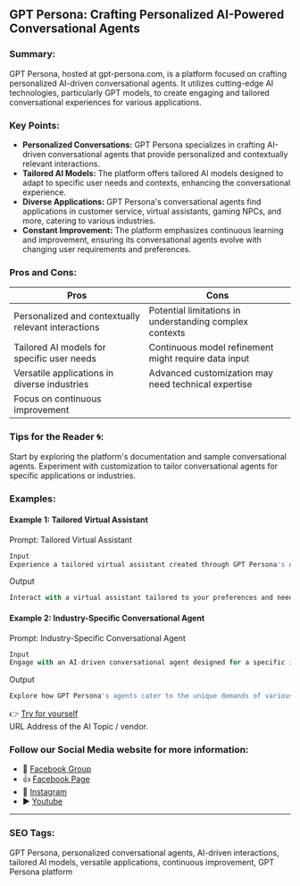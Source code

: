 ## GPT Persona: Crafting Personalized AI-Powered Conversational Agents

### Summary:
GPT Persona, hosted at gpt-persona.com, is a platform focused on crafting personalized AI-driven conversational agents. It utilizes cutting-edge AI technologies, particularly GPT models, to create engaging and tailored conversational experiences for various applications.

### Key Points:
- **Personalized Conversations:** GPT Persona specializes in crafting AI-driven conversational agents that provide personalized and contextually relevant interactions.
- **Tailored AI Models:** The platform offers tailored AI models designed to adapt to specific user needs and contexts, enhancing the conversational experience.
- **Diverse Applications:** GPT Persona's conversational agents find applications in customer service, virtual assistants, gaming NPCs, and more, catering to various industries.
- **Constant Improvement:** The platform emphasizes continuous learning and improvement, ensuring its conversational agents evolve with changing user requirements and preferences.

### Pros and Cons:

| Pros                                      | Cons                                               |
|-------------------------------------------|-----------------------------------------------------|
| Personalized and contextually relevant interactions | Potential limitations in understanding complex contexts |
| Tailored AI models for specific user needs| Continuous model refinement might require data input  |
| Versatile applications in diverse industries| Advanced customization may need technical expertise  |
| Focus on continuous improvement            |                                                      |

### Tips for the Reader 🌀:
Start by exploring the platform's documentation and sample conversational agents. Experiment with customization to tailor conversational agents for specific applications or industries.

### Examples:

#### Example 1: Tailored Virtual Assistant
Prompt: Tailored Virtual Assistant
```dart
Input
Experience a tailored virtual assistant created through GPT Persona's AI models.
```
Output
```dart
Interact with a virtual assistant tailored to your preferences and needs.
```

#### Example 2: Industry-Specific Conversational Agent
Prompt: Industry-Specific Conversational Agent
```dart
Input
Engage with an AI-driven conversational agent designed for a specific industry.
```
Output
```dart
Explore how GPT Persona's agents cater to the unique demands of various industries.
```

👉 [Try for yourself](https://gpt-persona.com/)  
URL Address of the AI Topic / vendor.

### Follow our Social Media website for more information:

- 📘 <a href="https://www.facebook.com/groups/trionxai" target="_blank">Facebook Group</a>
- 👍 <a href="https://www.facebook.com/ai.trionxai" target="_blank">Facebook Page</a>
- 📸 <a href="https://www.instagram.com/trionxai/" target="_blank">Instagram</a>
- ▶️ <a href="https://www.youtube.com/@robotdocs/" target="_blank">Youtube</a>

<hr>

### SEO Tags:
GPT Persona, personalized conversational agents, AI-driven interactions, tailored AI models, versatile applications, continuous improvement, GPT Persona platform